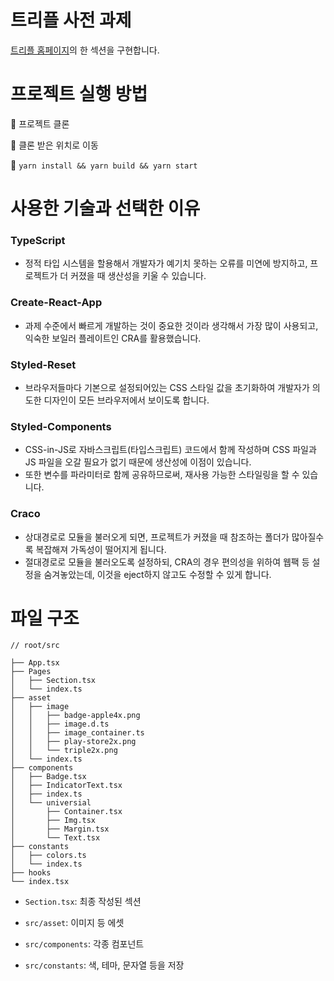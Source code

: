 # 트리플 사전 과제

[트리플 홈페이지](https://triple.guide/intro/)의 한 섹션을 구현합니다.

# 프로젝트 실행 방법

📌  프로젝트 클론

📌  클론 받은 위치로 이동

📌  `yarn install && yarn build && yarn start`

# 사용한 기술과 선택한 이유

### TypeScript
- 정적 타입 시스템을 할용해서 개발자가 예기치 못하는 오류를 미연에 방지하고, 프로젝트가 더 커졌을 때 생산성을 키울 수 있습니다.

### Create-React-App
- 과제 수준에서 빠르게 개발하는 것이 중요한 것이라 생각해서 가장 많이 사용되고, 익숙한 보일러 플레이트인 CRA를 활용했습니다.

### Styled-Reset
- 브라우저들마다 기본으로 설정되어있는 CSS 스타일 값을 초기화하여 개발자가 의도한 디자인이 모든 브라우저에서 보이도록 합니다.

### Styled-Components
- CSS-in-JS로 자바스크립트(타입스크립트) 코드에서 함께 작성하며 CSS 파일과 JS 파일을 오갈 필요가 없기 때문에 생산성에 이점이 있습니다.
- 또한 변수를 파라미터로 함께 공유하므로써, 재사용 가능한 스타일링을 할 수 있습니다.

### Craco
- 상대경로로 모듈을 불러오게 되면, 프로젝트가 커졌을 때 참조하는 폴더가 많아질수록 복잡해져 가독성이 떨어지게 됩니다.
- 절대경로로 모듈을 불러오도록 설정하되, CRA의 경우 편의성을 위하여 웹팩 등 설정을 숨겨놓았는데, 이것을 eject하지 않고도 수정할 수 있게 합니다.

# 파일 구조
```
// root/src

├── App.tsx
├── Pages
│   ├── Section.tsx
│   └── index.ts
├── asset
│   ├── image
│   │   ├── badge-apple4x.png
│   │   ├── image.d.ts
│   │   ├── image_container.ts
│   │   ├── play-store2x.png
│   │   └── triple2x.png
│   └── index.ts
├── components
│   ├── Badge.tsx
│   ├── IndicatorText.tsx
│   ├── index.ts
│   └── universial
│       ├── Container.tsx
│       ├── Img.tsx
│       ├── Margin.tsx
│       └── Text.tsx
├── constants
│   ├── colors.ts
│   └── index.ts
├── hooks
└── index.tsx
```
- `Section.tsx`: 최종 작성된 섹션

- `src/asset`: 이미지 등 에셋
- `src/components`: 각종 컴포넌트 
- `src/constants`: 색, 테마, 문자열 등을 저장
